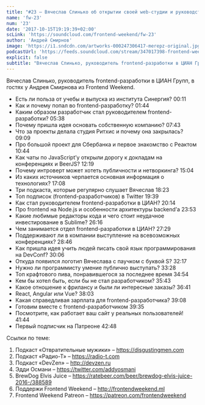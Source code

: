 ```yaml
---
title: "#23 – Вячеслав Слинько об открытии своей web-студии и руководстве frontend-разработки"
name: 'fw-23'
num: '23'
date: '2017-10-15T19:19:39+02:00'
scLink: 'https://soundcloud.com/frontend-weekend/fw-23'
author: 'Андрей Смирнов'
image: 'https://i1.sndcdn.com/artworks-000247306417-merepz-original.jpg'
podcastUrl: 'https://feeds.soundcloud.com/stream/347017398-frontend-weekend-fw-23.m4a'
explicit: false
subtitle: "Вячеслав Слинько, руководитель frontend-разработки в ЦИАН Групп, в гостях у Андрея Смирнова из Frontend Weekend."
---
```

Вячеслав Слинько, руководитель frontend-разработки в ЦИАН Групп, в гостях у Андрея Смирнова из Frontend Weekend.

- Есть ли польза от учебы и выпуска из института Синергия? <timecode>00:11</timecode>
- Как и почему попал во frontend-разработку? <timecode>01:44</timecode>
- Каким образом разработчик стал руководителем frontend-разработки? <timecode>05:38</timecode>
- Почему пришла идея основать собственную компанию? <timecode>07:43</timecode>
- Что за проекты делала студия Ритхис и почему она закрылась? <timecode>09:09</timecode>
- Про большой проект для Сбербанка и первое знакомство с Реактом <timecode>10:44</timecode>
- Как чаты по JavaScript’у открыли дорогу к докладам на конференциях и BeerJS? <timecode>12:19</timecode>
- Почему интроверт может хотеть публичности и нетворкинга? <timecode>15:04</timecode>
- Из каких источников черпается основная информация о технологиях? <timecode>17:08</timecode>
- Три подкаста, которые регулярно слушает Вячеслав <timecode>18:23</timecode>
- Топ подписок (frontend-разработчиков) в Twitter <timecode>19:39</timecode>
- Как стал руководителем frontend-разработки в ЦИАН? <timecode>20:14</timecode>
- Про frontend на Node.js и особенности архитектуры backend’а <timecode>23:53</timecode>
- Какие любимые редакторы кода и чего стоит неудачное инвестирование в Sublime? <timecode>26:16</timecode>
- Чем занимается отдел frontend-разработки в ЦИАН? <timecode>27:29</timecode>
- Поддерживают ли в компании выступление на всевозможных конференциях? <timecode>28:46</timecode>
- Как пришла идея учить людей писать свой язык программирования на DevConf? <timecode>30:06</timecode>
- Откуда появился логотип Вячеслава с паучком с буквой S? <timecode>32:17</timecode>
- Нужно ли программисту умение публично выступать? <timecode>33:28</timecode>
- Топ крафтового пива, понравившегося за последнее время <timecode>34:54</timecode>
- Кем бы хотел быть, если бы не стал разработчиком? <timecode>35:43</timecode>
- Какое отношение к фрилансу и были ли интересные заказы? <timecode>36:41</timecode>
- React, Angular или Vue? <timecode>38:03</timecode>
- Какая справедливая зарплата для frontend-разработчика? <timecode>39:08</timecode>
- Готовим вместе с frontend-разработчиком <timecode>39:35</timecode>
- Посмотрите, как работает ваш сайт у реальных пользователей! <timecode>41:44</timecode>
- Первый подписчик на Патреоне <timecode>42:48</timecode>

Ссылки по теме:
1) Подкаст «Отвратительные мужики» – https://disgustingmen.com
2) Подкаст «Радио-Т» – https://radio-t.com
3) Подкаст «DevZen» – http://devzen.ru
4) Эдди Османи – https://twitter.com/addyosmani
5) BrewDog Elvis Juice – https://ratebeer.com/beer/brewdog-elvis-juice-2016-/388589
6) Поддержи Frontend Weekend – http://frontendweekend.ml
7) Frontend Weekend Patreon – https://patreon.com/frontendweekend
